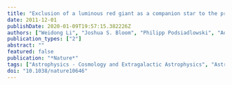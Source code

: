 ```yaml
---
title: "Exclusion of a luminous red giant as a companion star to the progenitor of supernova SN 2011fe"
date: 2011-12-01
publishDate: 2020-01-09T19:57:15.382226Z
authors: ["Weidong Li", "Joshua S. Bloom", "Philipp Podsiadlowski", "Adam A. Miller", "S. Bradley Cenko", "Saurabh W. Jha", "Mark Sullivan", "D. Andrew Howell", "Peter E. Nugent", "Nathaniel R. Butler", "Eran O. Ofek", "Mansi M. Kasliwal", "Joseph W. Richards", "Alan Stockton", "Hsin-Yi Shih", "Lars Bildsten", "Michael M. Shara", "Joanne Bibby", "Alexei V. Filippenko", "Mohan Ganeshalingam", "Jeffrey M. Silverman", "S. R. Kulkarni", "Nicholas M. Law", "Dovi Poznanski", "Robert M. Quimby", "Curtis McCully", "Brandon Patel", "Kate Maguire", "Ken J. Shen"]
publication_types: ["2"]
abstract: ""
featured: false
publication: "*Nature*"
tags: ["Astrophysics - Cosmology and Extragalactic Astrophysics", "Astrophysics - High Energy Astrophysical Phenomena", "Astrophysics - Solar and Stellar Astrophysics"]
doi: "10.1038/nature10646"
---
```


